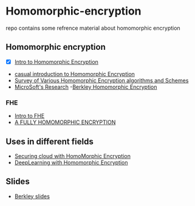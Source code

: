 # Homomorphic-encryption
repo contains some refrence material about homomorphic encryption

## Homomorphic encryption
- [x] [Intro to Homomorphic Encryption](https://www.wired.com/2014/11/hacker-lexicon-homomorphic-encryption/)
- [casual introduction to Homomorphic Encryption](https://blog.cryptographyengineering.com/2012/01/02/very-casual-introduction-to-fully/)
- [Survey of Various Homomorphic Encryption algorithms and Schemes](https://blog.cryptographyengineering.com/2012/01/02/very-casual-introduction-to-fully/)
- [MicroSoft's Research](https://www.microsoft.com/en-us/research/project/homomorphic-encryption/)
-[Berkley Homomorphic Encryption](https://simons.berkeley.edu/talks/wichs-brakerski-2015-07-06)


### FHE
- [Intro to FHE](https://www.networkworld.com/article/3196121/security/how-to-make-fully-homomorphic-encryption-practical-and-usable.html)
- [A FULLY HOMOMORPHIC ENCRYPTION ](https://crypto.stanford.edu/craig/craig-thesis.pdf)

## Uses in different fields
- [Securing cloud with HomoMorphic Encryption](https://arxiv.org/pdf/1409.0829.pdf)
- [DeepLearning with Homomorphic Encryption](https://github.com/OpenMined/PySyft)

## Slides
- [Berkley slides](https://simons.berkeley.edu/sites/default/files/docs/3464/simons15sigs.pptx)
